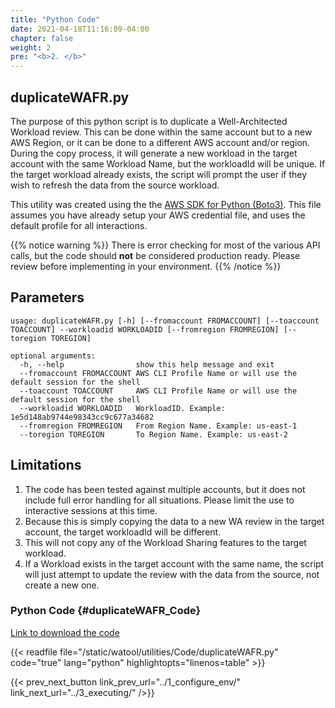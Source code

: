```yaml
---
title: "Python Code"
date: 2021-04-18T11:16:09-04:00
chapter: false
weight: 2
pre: "<b>2. </b>"
---
```


## duplicateWAFR.py
The purpose of this python script is to duplicate a Well-Architected Workload review. This can be done within the same account but to a new AWS Region, or it can be done to a different AWS account and/or region. During the copy process, it will generate a new workload in the target account with the same Workload Name, but the workloadId will be unique. If the target workload already exists, the script will prompt the user if they wish to refresh the data from the source workload.

This utility was created using the the [AWS SDK for Python (Boto3)](https://aws.amazon.com/sdk-for-python/). This file assumes you have already setup your AWS credential file, and uses the default profile for all interactions.  

{{% notice warning %}}
There is error checking for most of the various API calls, but the code should **not** be considered production ready. Please review before implementing in your environment.
{{% /notice %}}

## Parameters
```
usage: duplicateWAFR.py [-h] [--fromaccount FROMACCOUNT] [--toaccount TOACCOUNT] --workloadid WORKLOADID [--fromregion FROMREGION] [--toregion TOREGION]

optional arguments:
  -h, --help                show this help message and exit
  --fromaccount FROMACCOUNT AWS CLI Profile Name or will use the default session for the shell
  --toaccount TOACCOUNT     AWS CLI Profile Name or will use the default session for the shell
  --workloadid WORKLOADID   WorkloadID. Example: 1e5d148ab9744e98343cc9c677a34682
  --fromregion FROMREGION   From Region Name. Example: us-east-1
  --toregion TOREGION       To Region Name. Example: us-east-2
```

## Limitations
1. The code has been tested against multiple accounts, but it does not include full error handling for all situations. Please limit the use to interactive sessions at this time.
1. Because this is simply copying the data to a new WA review in the target account, the target workloadId will be different.
1. This will not copy any of the Workload Sharing features to the target workload.
1. If a Workload exists in the target account with the same name, the script will just attempt to update the review with the data from the source, not create a new one.

### Python Code {#duplicateWAFR_Code}
[Link to download the code](/watool/utilities/Code/duplicateWAFR.py)

{{< readfile file="/static/watool/utilities/Code/duplicateWAFR.py" code="true" lang="python" highlightopts="linenos=table" >}}

{{< prev_next_button link_prev_url="../1_configure_env/" link_next_url="../3_executing/" />}}
